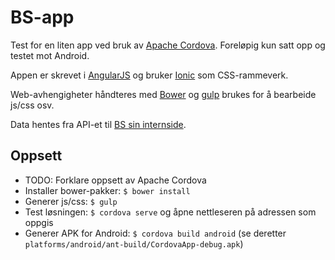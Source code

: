 # BS-app
Test for en liten app ved bruk av [Apache Cordova](http://cordova.apache.org/). Foreløpig kun satt opp og testet mot Android.

Appen er skrevet i [AngularJS](https://docs.angularjs.org/guide) og bruker [Ionic](http://ionicframework.com/docs/) som CSS-rammeverk.

Web-avhengigheter håndteres med [Bower](http://bower.io/) og [gulp](http://gulpjs.com/) brukes for å bearbeide js/css osv.

Data hentes fra API-et til [BS sin internside](https://github.com/blindern/intern).

## Oppsett
* TODO: Forklare oppsett av Apache Cordova
* Installer bower-pakker: `$ bower install`
* Generer js/css: `$ gulp`
* Test løsningen: `$ cordova serve` og åpne nettleseren på adressen som oppgis
* Generer APK for Android: `$ cordova build android` (se deretter `platforms/android/ant-build/CordovaApp-debug.apk`)